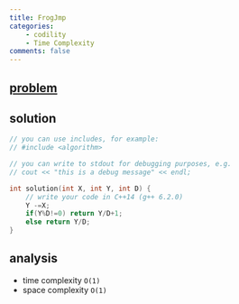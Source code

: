 ```yaml
---
title: FrogJmp
categories: 
    - codility
    - Time Complexity
comments: false
---
```



## [problem](https://app.codility.com/programmers/lessons/3-time_complexity/frog_jmp/)


## solution 
```c++
// you can use includes, for example:
// #include <algorithm>

// you can write to stdout for debugging purposes, e.g.
// cout << "this is a debug message" << endl;

int solution(int X, int Y, int D) {
    // write your code in C++14 (g++ 6.2.0)
    Y -=X;
    if(Y%D!=0) return Y/D+1;
    else return Y/D;
}

```

## analysis
- time complexity `O(1)`
- space complexity `O(1)`


